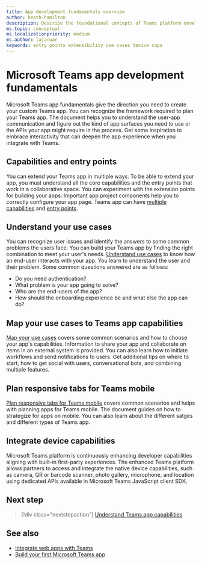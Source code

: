 ```yaml
---
title: App development fundamentals overview
author: heath-hamilton
description: Describe the foundational concepts of Teams platform development.
ms.topic: conceptual
ms.localizationpriority: medium
ms.author: lajanuar
keywords: entry points extensibility use cases device capa
---
```


# Microsoft Teams app development fundamentals

Microsoft Teams app fundamentals give the direction you need to create your custom Teams app. You can recognize the framework required to plan your Teams app. The document helps you to understand the user-app communication and figure out the kind of app surfaces you need to use or the APIs your app might require in the process. Get some inspiration to embrace interactivity that can deepen the app experience when you integrate with Teams.

## Capabilities and entry points

You can extend your Teams app in multiple ways. To be able to extend your app, you must understand all the core capabilities and the entry points that work in a collaborative space. You can experiment with the extension points for building your apps. Important app project components help you to correctly configure your app page. Teams app can have [multiple capabilities](../concepts/capabilities-overview.md) and [entry points](../concepts/extensibility-points.md).

## Understand your use cases

You can recognize user issues and identify the answers to some common problems the users face. You can build your Teams app by finding the right combination to meet your user's needs. [Understand use cases](../concepts/design/understand-use-cases.md) to know how an end-user interacts with your app. You learn to understand the user and their problem. Some common questions answered are as follows:

* Do you need authentication?
* What problem is your app going to solve?
* Who are the end-users of the app?
* How should the onboarding experience be and what else the app can do?

## Map your use cases to Teams app capabilities

[Map your use cases](../concepts/design/map-use-cases.md) covers some common scenarios and how to choose your app's capabilities. Information to share your app and collaborate on items in an external system is provided. You can also learn how to initiate workflows and send notifications to users. Get additional tips on where to start, how to get social with users, conversational bots, and combining multiple features.

## Plan responsive tabs for Teams mobile
[Plan responsive tabs for Teams mobile](../concepts/design/plan-responsive-tabs-for-teams-mobile.md) covers common scenarios and helps with planning apps for Teams mobile. The document guides on how to strategize for apps on mobile. You can also learn about the different satges and different types of Teams app.

## Integrate device capabilities

Microsoft Teams platform is continuously enhancing developer capabilities aligning with built-in first-party experiences. The enhanced Teams platform allows partners to access and integrate the native device capabilities, such as camera, QR or barcode scanner, photo gallery, microphone, and location using dedicated APIs available in Microsoft Teams JavaScript client SDK. 

## Next step

> [!div class="nextstepaction"]
> [Understand Teams app capabilities](capabilities-overview.md)

## See also

* [Integrate web apps with Teams](../samples/integrating-web-apps.md)
* [Build your first Microsoft Teams app](../build-your-first-app/build-first-app-overview.md) 
